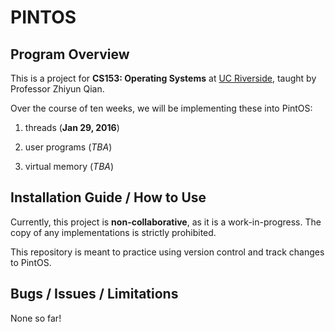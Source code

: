 PINTOS
======================

Program Overview
-----------------
This is a project for **CS153: Operating Systems** at [UC Riverside](http://ucr.edu), taught by Professor Zhiyun Qian.

Over the course of ten weeks, we will be implementing these into PintOS:

1. threads (**Jan 29, 2016**)

2. user programs (*TBA*)

3. virtual memory (*TBA*)

Installation Guide / How to Use
-------------------------------
Currently, this project is **non-collaborative**, as it is a work-in-progress. The copy of any implementations is strictly prohibited.

This repository is meant to practice using version control and track changes to PintOS.

Bugs / Issues / Limitations
---------------------------
None so far!
